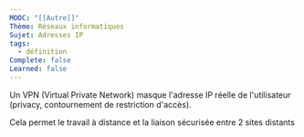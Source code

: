```yaml
---
MOOC: "[[Autre]]"
Thème: Réseaux informatiques
Sujet: Adresses IP
tags:
  - définition
Complete: false
Learned: false
---
```

Un VPN (Virtual Private Network) masque l'adresse IP réelle de l'utilisateur (privacy, contournement de restriction d'accès).

Cela permet le travail à distance et la liaison sécurisée entre 2 sites distants